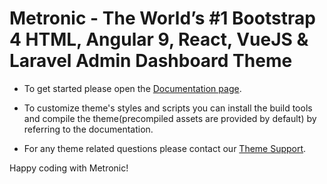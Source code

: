 # Metronic - The World’s #1 Bootstrap 4 HTML, Angular 9, React, VueJS & Laravel Admin Dashboard Theme

- To get started please open the [Documentation page](//keenthemes.com/metronic/?page=docs).

- To customize theme's styles and scripts you can install the build tools
  and compile the theme(precompiled assets are provided by default) by referring to the documentation.

- For any theme related questions please contact our [Theme Support](//keenthemes.com/theme-support/).

Happy coding with Metronic!
